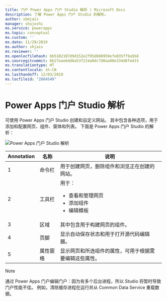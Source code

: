 ```yaml
---
title: 门户 Power Apps 门户 Studio 解析 | Microsoft Docs
description: 了解 Power Apps 门户 Studio 的解析。
author: sbmjais
manager: shujoshi
ms.service: powerapps
ms.topic: conceptual
ms.custom: ''
ms.date: 11/29/2019
ms.author: shjais
ms.reviewer: ''
ms.openlocfilehash: bb5102107d9d152e2f95d608959efe035f79a5b8
ms.sourcegitcommit: 6b27eae6dd8a53f224a8dc7d0aa00e334d6fed15
ms.translationtype: HT
ms.contentlocale: zh-CN
ms.lasthandoff: 12/03/2019
ms.locfileid: "2884549"
---
```

# <a name="power-apps-portals-studio-anatomy"></a>Power Apps 门户 Studio 解析

可使用 Power Apps 门户 Studio 创建和自定义网站。 其中包含各种选项，用于添加和配置网页、组件、窗体和列表。 下面是 Power Apps 门户 Studio 的解析：

![Power Apps 门户 Studio 解析](media/maker-anatomy.png "Power Apps 门户 Studio 解析")  

| **Annotation** | **名称**        | **说明**                                                                              |
|----------------|-----------------|----------------------------------------------------------------------------------------------|
| 1              | 命令栏     | 用于创建网页，删除组件和浏览正在创建的网站。  |
| 2              | 工具栏        | 用于：<ul><li>查看和管理网页</li><li>添加组件</li><li>编辑模板</li></ul>  |
| 3              | 区域          | 其中包含用于构建网页的组件。                                                    |
| 4              | 页脚          | 显示自动保存状态和用于打开源代码编辑器。                         |
| 5              | 属性窗格 | 显示网页和所选组件的属性，可用于根据需要编辑这些属性。 |

> [!NOTE]
> 通过 Power Apps 门户编辑门户：因为有多个后台进程，所以 Studio 将暂时导致门户性能不佳。 例如，清除缓存进程在运行并从 Common Data Service 重载数据。
